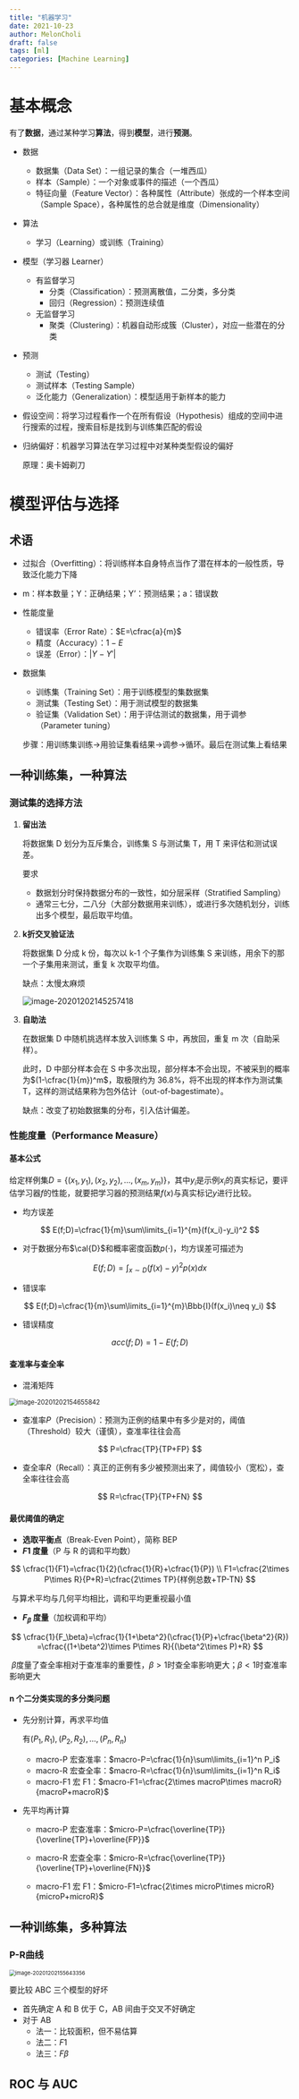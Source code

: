 ```yaml
---
title: "机器学习"
date: 2021-10-23
author: MelonCholi
draft: false
tags: [ml]
categories: [Machine Learning]
---
```


# 基本概念

有了**数据**，通过某种学习**算法**，得到**模型**，进行**预测**。

- 数据
  - 数据集（Data Set）：一组记录的集合（一堆西瓜）
  - 样本（Sample）：一个对象或事件的描述（一个西瓜）
  - 特征向量（Feature Vector）：各种属性（Attribute）张成的一个样本空间（Sample Space），各种属性的总合就是维度（Dimensionality）
- 算法
  
  - 学习（Learning）或训练（Training）
- 模型（学习器 Learner）
  - 有监督学习
    - 分类（Classification）：预测离散值，二分类，多分类
    - 回归（Regression）：预测连续值
  - 无监督学习
    - 聚类（Clustering）：机器自动形成簇（Cluster），对应一些潜在的分类

- 预测
  - 测试（Testing）
  - 测试样本（Testing Sample）
  - 泛化能力（Generalization）：模型适用于新样本的能力

- 假设空间：将学习过程看作一个在所有假设（Hypothesis）组成的空间中进行搜索的过程，搜索目标是找到与训练集匹配的假设

- 归纳偏好：机器学习算法在学习过程中对某种类型假设的偏好

  原理：奥卡姆剃刀

# 模型评估与选择

## 术语

- 过拟合（Overfitting）：将训练样本自身特点当作了潜在样本的一般性质，导致泛化能力下降

- m：样本数量；Y：正确结果；Y’：预测结果；a：错误数

- 性能度量

  - 错误率（Error Rate）：$E=\cfrac{a}{m}$
  - 精度（Accuracy）：$1-E$
  - 误差（Error）：$|Y-Y'|$

- 数据集

  - 训练集（Training Set）：用于训练模型的集数据集
  - 测试集（Testing Set）：用于测试模型的数据集
  - 验证集（Validation Set）：用于评估测试的数据集，用于调参（Parameter tuning）

  步骤：用训练集训练->用验证集看结果->调参->循环。最后在测试集上看结果

## 一种训练集，一种算法

### 测试集的选择方法

1. **留出法**

   将数据集 D 划分为互斥集合，训练集 S 与测试集 T，用 T 来评估和测试误差。

   要求

   - 数据划分时保持数据分布的一致性，如分层采样（Stratified Sampling）
   - 通常三七分，二八分（大部分数据用来训练），或进行多次随机划分，训练出多个模型，最后取平均值。

2. **k折交叉验证法**

   将数据集 D 分成 k 份，每次以 k-1 个子集作为训练集 S 来训练，用余下的那一个子集用来测试，重复 k 次取平均值。

   缺点：太慢太麻烦

   ![image-20201202145257418](https://trou.oss-cn-shanghai.aliyuncs.com/img/image-20201202145257418.png)

3. **自助法**

   在数据集 D 中随机挑选样本放入训练集 S 中，再放回，重复 m 次（自助采样）。

   此时，D 中部分样本会在 S 中多次出现，部分样本不会出现，不被采到的概率为$(1-\cfrac{1}{m})^m$，取极限约为 36.8%，将不出现的样本作为测试集 T，这样的测试结果称为包外估计（out-of-bagestimate）。

   缺点：改变了初始数据集的分布，引入估计偏差。

### 性能度量（Performance Measure）

#### 基本公式

给定样例集$D=\{(x_1,y_1),(x_2,y_2),\ldots,(x_m,y_m)\}$，其中$y_i$是示例$x_i$的真实标记，要评估学习器$f$的性能，就要把学习器的预测结果$f(x)$与真实标记$y$进行比较。

- 均方误差

$$
E(f;D)=\cfrac{1}{m}\sum\limits_{i=1}^{m}(f(x_i)-y_i)^2
$$

- 对于数据分布$\cal{D}$和概率密度函数$p(\cdot)$，均方误差可描述为

$$
E(f;D)=\int_{x\sim D}(f(x)-y)^2p(x)dx
$$

- 错误率

$$
E(f;D)=\cfrac{1}{m}\sum\limits_{i=1}^{m}\Bbb{I}(f(x_i)\neq y_i)
$$

- 错误精度

$$
acc(f;D)=1-E(f;D)
$$

#### 查准率与查全率

- 混淆矩阵

<img src="https://trou.oss-cn-shanghai.aliyuncs.com/img/image-20201202154655842.png" alt="image-20201202154655842" style="zoom:80%;" />

- 查准率$P$（Precision）：预测为正例的结果中有多少是对的，阈值（Threshold）较大（谨慎），查准率往往会高

$$
P=\cfrac{TP}{TP+FP}
$$

- 查全率$R$（Recall）：真正的正例有多少被预测出来了，阈值较小（宽松），查全率往往会高

$$
R=\cfrac{TP}{TP+FN}
$$

#### 最优阈值的确定

- **选取平衡点**（Break-Even Point），简称 BEP
- **$F1$ 度量**（P 与 R 的调和平均数）

$$
\cfrac{1}{F1}=\cfrac{1}{2}(\cfrac{1}{R}+\cfrac{1}{P}) \\
F1=\cfrac{2\times P\times R}{P+R}=\cfrac{2\times TP}{样例总数+TP-TN}
$$

​			与算术平均与几何平均相比，调和平均更重视最小值

- **$F_\beta$ 度量**（加权调和平均）

$$
\cfrac{1}{F_\beta}=\cfrac{1}{1+\beta^2}(\cfrac{1}{P}+\cfrac{\beta^2}{R}) =\cfrac{(1+\beta^2)\times P\times R}{(\beta^2\times P)+R}
$$

​			$\beta$度量了查全率相对于查准率的重要性，$\beta>1$时查全率影响更大；$\beta<1$时查准率影响更大

#### n 个二分类实现的多分类问题

- 先分别计算，再求平均值

  有$(P_1,R_1),(P_2,R_2),\ldots,(P_n,R_n)$

  - macro-P 宏查准率：$macro-P=\cfrac{1}{n}\sum\limits_{i=1}^n P_i$
  - macro-R 宏查全率：$macro-R=\cfrac{1}{n}\sum\limits_{i=1}^n R_i$
  - macro-F1 宏 F1：$macro-F1=\cfrac{2\times macroP\times macroR}{macroP+macroR}$

- 先平均再计算
  - macro-P 宏查准率：$micro-P=\cfrac{\overline{TP}}{\overline{TP}+\overline{FP}}$
  - macro-R 宏查全率：$micro-R=\cfrac{\overline{TP}}{\overline{TP}+\overline{FN}}$

  - macro-F1 宏 F1：$micro-F1=\cfrac{2\times microP\times microR}{microP+microR}$

## 一种训练集，多种算法

### P-R曲线

<img src="https://trou.oss-cn-shanghai.aliyuncs.com/img/image-20201202155643356.png" alt="image-20201202155643356" style="zoom: 67%;" />

要比较 ABC 三个模型的好坏

- 首先确定 A 和 B 优于 C，AB 间由于交叉不好确定
- 对于 AB
  - 法一：比较面积，但不易估算
  - 法二：$F1$
  - 法三：$F\beta$

## ROC 与 AUC

